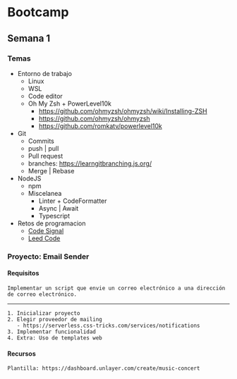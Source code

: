 # Bootcamp

## Semana 1

### Temas

- Entorno de trabajo
  - Linux
  - WSL
  - Code editor
  - Oh My Zsh + PowerLevel10k
    - https://github.com/ohmyzsh/ohmyzsh/wiki/Installing-ZSH
    - https://github.com/ohmyzsh/ohmyzsh
    - https://github.com/romkatv/powerlevel10k
- Git
  - Commits
  - push | pull
  - Pull request
  - branches: https://learngitbranching.js.org/
  - Merge | Rebase
- NodeJS
  - npm
  - Miscelanea
    - Linter + CodeFormatter
    - Async | Await
    - Typescript
- Retos de programacion
  - [Code Signal](https://app.codesignal.com/)
  - [Leed Code](https://leetcode.com/)
### Proyecto: Email Sender
  
#### Requisitos

    Implementar un script que envie un correo electrónico a una dirección de correo electrónico.
---
    1. Inicializar proyecto
    2. Elegir proveedor de mailing
       - https://serverless.css-tricks.com/services/notifications
    3. Implementar funcionalidad
    4. Extra: Uso de templates web
#### Recursos

    Plantilla: https://dashboard.unlayer.com/create/music-concert

